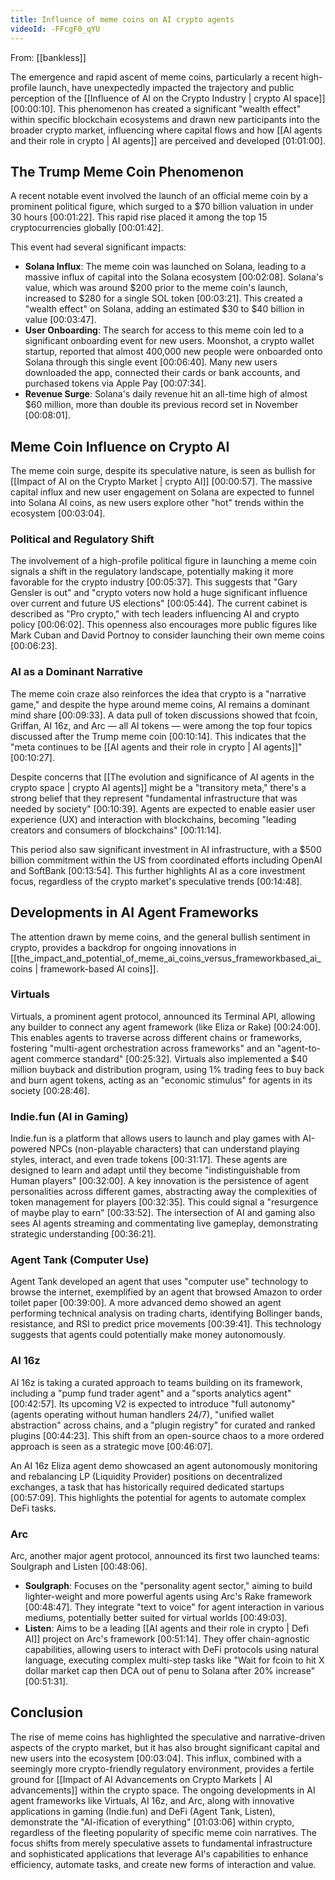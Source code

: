```yaml
---
title: Influence of meme coins on AI crypto agents
videoId: -FFcgF0_qYU
---
```


From: [[bankless]] <br/> 

The emergence and rapid ascent of meme coins, particularly a recent high-profile launch, have unexpectedly impacted the trajectory and public perception of the [[Influence of AI on the Crypto Industry | crypto AI space]] <a class="yt-timestamp" data-t="00:00:10">[00:00:10]</a>. This phenomenon has created a significant "wealth effect" within specific blockchain ecosystems and drawn new participants into the broader crypto market, influencing where capital flows and how [[AI agents and their role in crypto | AI agents]] are perceived and developed <a class="yt-timestamp" data-t="00:01:00">[01:01:00]</a>.

## The Trump Meme Coin Phenomenon
A recent notable event involved the launch of an official meme coin by a prominent political figure, which surged to a $70 billion valuation in under 30 hours <a class="yt-timestamp" data-t="00:01:22">[00:01:22]</a>. This rapid rise placed it among the top 15 cryptocurrencies globally <a class="yt-timestamp" data-t="00:01:42">[00:01:42]</a>.

This event had several significant impacts:
*   **Solana Influx**: The meme coin was launched on Solana, leading to a massive influx of capital into the Solana ecosystem <a class="yt-timestamp" data-t="00:02:08">[00:02:08]</a>. Solana's value, which was around $200 prior to the meme coin's launch, increased to $280 for a single SOL token <a class="yt-timestamp" data-t="00:03:21">[00:03:21]</a>. This created a "wealth effect" on Solana, adding an estimated $30 to $40 billion in value <a class="yt-timestamp" data-t="00:03:47">[00:03:47]</a>.
*   **User Onboarding**: The search for access to this meme coin led to a significant onboarding event for new users. Moonshot, a crypto wallet startup, reported that almost 400,000 new people were onboarded onto Solana through this single event <a class="yt-timestamp" data-t="00:06:40">[00:06:40]</a>. Many new users downloaded the app, connected their cards or bank accounts, and purchased tokens via Apple Pay <a class="yt-timestamp" data-t="00:07:34">[00:07:34]</a>.
*   **Revenue Surge**: Solana's daily revenue hit an all-time high of almost $60 million, more than double its previous record set in November <a class="yt-timestamp" data-t="00:08:01">[00:08:01]</a>.

## Meme Coin Influence on Crypto AI
The meme coin surge, despite its speculative nature, is seen as bullish for [[Impact of AI on the Crypto Market | crypto AI]] <a class="yt-timestamp" data-t="00:00:57">[00:00:57]</a>. The massive capital influx and new user engagement on Solana are expected to funnel into Solana AI coins, as new users explore other "hot" trends within the ecosystem <a class="yt-timestamp" data-t="00:03:04">[00:03:04]</a>.

### Political and Regulatory Shift
The involvement of a high-profile political figure in launching a meme coin signals a shift in the regulatory landscape, potentially making it more favorable for the crypto industry <a class="yt-timestamp" data-t="00:05:37">[00:05:37]</a>. This suggests that "Gary Gensler is out" and "crypto voters now hold a huge significant influence over current and future US elections" <a class="yt-timestamp" data-t="00:05:44">[00:05:44]</a>. The current cabinet is described as "Pro crypto," with tech leaders influencing AI and crypto policy <a class="yt-timestamp" data-t="00:06:02">[00:06:02]</a>. This openness also encourages more public figures like Mark Cuban and David Portnoy to consider launching their own meme coins <a class="yt-timestamp" data-t="00:06:23">[00:06:23]</a>.

### AI as a Dominant Narrative
The meme coin craze also reinforces the idea that crypto is a "narrative game," and despite the hype around meme coins, AI remains a dominant mind share <a class="yt-timestamp" data-t="00:09:33">[00:09:33]</a>. A data pull of token discussions showed that fcoin, Griffan, AI 16z, and Arc — all AI tokens — were among the top four topics discussed after the Trump meme coin <a class="yt-timestamp" data-t="00:10:14">[00:10:14]</a>. This indicates that the "meta continues to be [[AI agents and their role in crypto | AI agents]]" <a class="yt-timestamp" data-t="00:10:27">[00:10:27]</a>.

Despite concerns that [[The evolution and significance of AI agents in the crypto space | crypto AI agents]] might be a "transitory meta," there's a strong belief that they represent "fundamental infrastructure that was needed by society" <a class="yt-timestamp" data-t="00:10:39">[00:10:39]</a>. Agents are expected to enable easier user experience (UX) and interaction with blockchains, becoming "leading creators and consumers of blockchains" <a class="yt-timestamp" data-t="00:11:14">[00:11:14]</a>.

This period also saw significant investment in AI infrastructure, with a $500 billion commitment within the US from coordinated efforts including OpenAI and SoftBank <a class="yt-timestamp" data-t="00:13:54">[00:13:54]</a>. This further highlights AI as a core investment focus, regardless of the crypto market's speculative trends <a class="yt-timestamp" data-t="00:14:48">[00:14:48]</a>.

## Developments in AI Agent Frameworks
The attention drawn by meme coins, and the general bullish sentiment in crypto, provides a backdrop for ongoing innovations in [[the_impact_and_potential_of_meme_ai_coins_versus_frameworkbased_ai_coins | framework-based AI coins]].

### Virtuals
Virtuals, a prominent agent protocol, announced its Terminal API, allowing any builder to connect any agent framework (like Eliza or Rake) <a class="yt-timestamp" data-t="00:24:00">[00:24:00]</a>. This enables agents to traverse across different chains or frameworks, fostering "multi-agent orchestration across frameworks" and an "agent-to-agent commerce standard" <a class="yt-timestamp" data-t="00:25:32">[00:25:32]</a>. Virtuals also implemented a $40 million buyback and distribution program, using 1% trading fees to buy back and burn agent tokens, acting as an "economic stimulus" for agents in its society <a class="yt-timestamp" data-t="00:28:46">[00:28:46]</a>.

### Indie.fun (AI in Gaming)
Indie.fun is a platform that allows users to launch and play games with AI-powered NPCs (non-playable characters) that can understand playing styles, interact, and even trade tokens <a class="yt-timestamp" data-t="00:31:17">[00:31:17]</a>. These agents are designed to learn and adapt until they become "indistinguishable from Human players" <a class="yt-timestamp" data-t="00:32:00">[00:32:00]</a>. A key innovation is the persistence of agent personalities across different games, abstracting away the complexities of token management for players <a class="yt-timestamp" data-t="00:32:35">[00:32:35]</a>. This could signal a "resurgence of maybe play to earn" <a class="yt-timestamp" data-t="00:33:52">[00:33:52]</a>. The intersection of AI and gaming also sees AI agents streaming and commentating live gameplay, demonstrating strategic understanding <a class="yt-timestamp" data-t="00:36:21">[00:36:21]</a>.

### Agent Tank (Computer Use)
Agent Tank developed an agent that uses "computer use" technology to browse the internet, exemplified by an agent that browsed Amazon to order toilet paper <a class="yt-timestamp" data-t="00:39:00">[00:39:00]</a>. A more advanced demo showed an agent performing technical analysis on trading charts, identifying Bollinger bands, resistance, and RSI to predict price movements <a class="yt-timestamp" data-t="00:39:41">[00:39:41]</a>. This technology suggests that agents could potentially make money autonomously.

### AI 16z
AI 16z is taking a curated approach to teams building on its framework, including a "pump fund trader agent" and a "sports analytics agent" <a class="yt-timestamp" data-t="00:42:57">[00:42:57]</a>. Its upcoming V2 is expected to introduce "full autonomy" (agents operating without human handlers 24/7), "unified wallet abstraction" across chains, and a "plugin registry" for curated and ranked plugins <a class="yt-timestamp" data-t="00:44:23">[00:44:23]</a>. This shift from an open-source chaos to a more ordered approach is seen as a strategic move <a class="yt-timestamp" data-t="00:46:07">[00:46:07]</a>.

An AI 16z Eliza agent demo showcased an agent autonomously monitoring and rebalancing LP (Liquidity Provider) positions on decentralized exchanges, a task that has historically required dedicated startups <a class="yt-timestamp" data-t="00:57:09">[00:57:09]</a>. This highlights the potential for agents to automate complex DeFi tasks.

### Arc
Arc, another major agent protocol, announced its first two launched teams: Soulgraph and Listen <a class="yt-timestamp" data-t="00:48:06">[00:48:06]</a>.
*   **Soulgraph**: Focuses on the "personality agent sector," aiming to build lighter-weight and more powerful agents using Arc's Rake framework <a class="yt-timestamp" data-t="00:48:47">[00:48:47]</a>. They integrate "text to voice" for agent interaction in various mediums, potentially better suited for virtual worlds <a class="yt-timestamp" data-t="00:49:03">[00:49:03]</a>.
*   **Listen**: Aims to be a leading [[AI agents and their role in crypto | Defi AI]] project on Arc's framework <a class="yt-timestamp" data-t="00:51:14">[00:51:14]</a>. They offer chain-agnostic capabilities, allowing users to interact with DeFi protocols using natural language, executing complex multi-step tasks like "Wait for fcoin to hit X dollar market cap then DCA out of penu to Solana after 20% increase" <a class="yt-timestamp" data-t="00:51:31">[00:51:31]</a>.

## Conclusion
The rise of meme coins has highlighted the speculative and narrative-driven aspects of the crypto market, but it has also brought significant capital and new users into the ecosystem <a class="yt-timestamp" data-t="00:03:04">[00:03:04]</a>. This influx, combined with a seemingly more crypto-friendly regulatory environment, provides a fertile ground for [[Impact of AI Advancements on Crypto Markets | AI advancements]] within the crypto space. The ongoing developments in AI agent frameworks like Virtuals, AI 16z, and Arc, along with innovative applications in gaming (Indie.fun) and DeFi (Agent Tank, Listen), demonstrate the "AI-ification of everything" <a class="yt-timestamp" data-t="01:03:06">[01:03:06]</a> within crypto, regardless of the fleeting popularity of specific meme coin narratives. The focus shifts from merely speculative assets to fundamental infrastructure and sophisticated applications that leverage AI's capabilities to enhance efficiency, automate tasks, and create new forms of interaction and value.